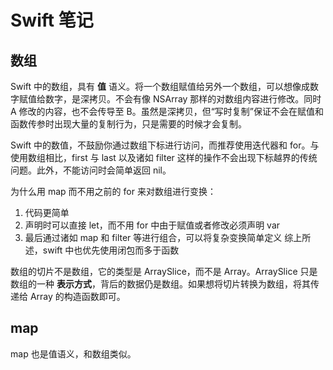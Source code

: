 # Swift 笔记

## 数组

Swift 中的数组，具有 __值__ 语义。将一个数组赋值给另外一个数组，可以想像成数字赋值给数字，是深拷贝。不会有像 NSArray 那样的对数组内容进行修改。同时 A 修改的内容，也不会传导至 B。虽然是深拷贝，但“写时复制”保证不会在赋值和函数传参时出现大量的复制行为，只是需要的时候才会复制。

Swift 中的数值，不鼓励你通过数组下标进行访问，而推荐使用迭代器和 for。与使用数组相比，first 与 last 以及诸如 filter 这样的操作不会出现下标越界的传统问题。此外，不能访问时会简单返回 nil。

为什么用 map 而不用之前的 for 来对数组进行变换：

1. 代码更简单
2. 声明时可以直接 let，而不用 for 中由于赋值或者修改必须声明 var
3. 最后通过诸如 map 和 filter 等进行组合，可以将复杂变换简单定义
综上所述，swift 中也优先使用闭包而多于函数

数组的切片不是数组，它的类型是 ArraySlice，而不是 Array。ArraySlice 只是数组的一种 __表示方式__，背后的数据仍是数组。如果想将切片转换为数组，将其传递给 Array 的构造函数即可。

## map

map 也是值语义，和数组类似。
